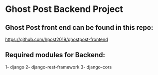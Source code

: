 # Ghost Post Backend Project

## Ghost Post front end can be found in this repo:
https://github.com/hpost2019/ghostpost-frontend

## Required modules for Backend:
1- django
2- django-rest-framework
3- django-cors